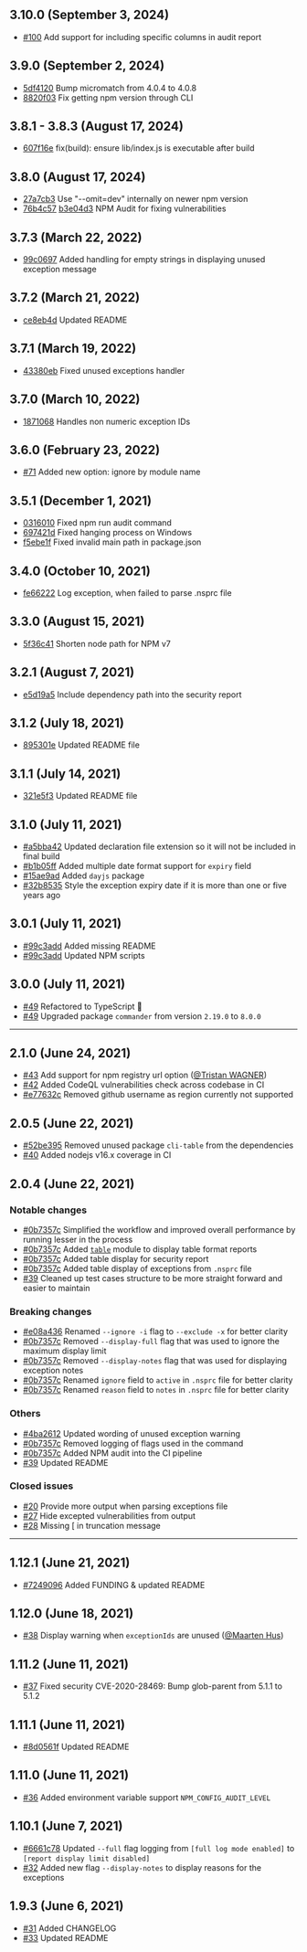 ## 3.10.0 (September 3, 2024)

- [#100](https://github.com/jeemok/better-npm-audit/pull/100) Add support for including specific columns in audit report

## 3.9.0 (September 2, 2024)

- [5df4120](https://github.com/jeemok/better-npm-audit/commit/5df4120aeadb5dc1d8750c4d863eee3bd6e1aab6) Bump micromatch from 4.0.4 to 4.0.8
- [8820f03](https://github.com/jeemok/better-npm-audit/commit/8820f035a6ec93f402085d81f680443dd81b3906) Fix getting npm version through CLI

## 3.8.1 - 3.8.3 (August 17, 2024)

- [607f16e](https://github.com/jeemok/better-npm-audit/commit/607f16edd1eebf2c022a8e6279d8061d9529ebd7) fix(build): ensure lib/index.js is executable after build

## 3.8.0 (August 17, 2024)

- [27a7cb3](https://github.com/jeemok/better-npm-audit/commit/27a7cb3bb31dda0d990f4686eb8b7b20085cfa79) Use "--omit=dev" internally on newer npm version
- [76b4c57](https://github.com/jeemok/better-npm-audit/commit/76b4c576ea6581feac6f516868da83e7081d5995) [b3e04d3](https://github.com/jeemok/better-npm-audit/commit/b3e04d3de4ced028b4c9692dccafce0c52c4eed2) NPM Audit for fixing vulnerabilities

## 3.7.3 (March 22, 2022)
- [99c0697](https://github.com/jeemok/better-npm-audit/commit/99c069702ca7f18de641af34eea5c75e4df99b25) Added handling for empty strings in displaying unused exception message

## 3.7.2 (March 21, 2022)
- [ce8eb4d](https://github.com/jeemok/better-npm-audit/commit/ce8eb4d657f3176a092123d641a94da177336c76) Updated README

## 3.7.1 (March 19, 2022)
- [43380eb](https://github.com/jeemok/better-npm-audit/commit/43380eb54f6699ae121617603f8e3aaba1494321) Fixed unused exceptions handler

## 3.7.0 (March 10, 2022)
- [1871068](https://github.com/jeemok/better-npm-audit/commit/1871068fa3433b5fb4b93590540ccafc59dbfb38) Handles non numeric exception IDs

## 3.6.0 (February 23, 2022)

- [#71](https://github.com/jeemok/better-npm-audit/pull/71) Added new option: ignore by module name

## 3.5.1 (December 1, 2021)

- [0316010](https://github.com/jeemok/better-npm-audit/commit/031601052c0d59b585670c7d1e969f2996a43e68) Fixed npm run audit command
- [697421d](https://github.com/jeemok/better-npm-audit/commit/697421d969849fbef6ab4e318ffbaf1222290680) Fixed hanging process on Windows
- [f5ebe1f](https://github.com/jeemok/better-npm-audit/commit/f5ebe1fc459337f82e30c8fbfc87653e048f8f8c) Fixed invalid main path in package.json

## 3.4.0 (October 10, 2021)

- [fe66222](https://github.com/jeemok/better-npm-audit/commit/fe66222e05e0eb08bd7b89f45973c4e82cbe601d) Log exception, when failed to parse .nsprc file

## 3.3.0 (August 15, 2021)

- [5f36c41](https://github.com/jeemok/better-npm-audit/commit/5f36c41f0afbd0bb687394fb9195892f6df62d89) Shorten node path for NPM v7

## 3.2.1 (August 7, 2021)

- [e5d19a5](https://github.com/jeemok/better-npm-audit/commit/e5d19a545cb22021d5676dd8b58856c80fa42308) Include dependency path into the security report

## 3.1.2 (July 18, 2021)

- [895301e](https://github.com/jeemok/better-npm-audit/commit/895301e058172fc8eb001769e3781b5ce710af26) Updated README file

## 3.1.1 (July 14, 2021)

- [321e5f3](https://github.com/jeemok/better-npm-audit/commit/321e5f3981d57b68d14620207ba5e7fa5a75cb8c) Updated README file

## 3.1.0 (July 11, 2021)

- [#a5bba42](https://github.com/jeemok/better-npm-audit/commit/a5bba42bdbfa81d98499717f716707ed638e69c4) Updated declaration file extension so it will not be included in final build
- [#b1b05ff](https://github.com/jeemok/better-npm-audit/commit/b1b05ff2c531c21b5be34bcdfce0478dc324c57f) Added multiple date format support for `expiry` field
- [#15ae9ad](https://github.com/jeemok/better-npm-audit/commit/15ae9ad9307fd0d19b76741f74095c0614b164f7) Added `dayjs` package
- [#32b8535](https://github.com/jeemok/better-npm-audit/commit/32b853576468b0c7f7c0735f8345fad2218498a4) Style the exception expiry date if it is more than one or five years ago

## 3.0.1 (July 11, 2021)

- [#99c3add](https://github.com/jeemok/better-npm-audit/commit/99c3add40a7aeaada805010afbd5b2156a300915) Added missing README
- [#99c3add](https://github.com/jeemok/better-npm-audit/commit/99c3add40a7aeaada805010afbd5b2156a300915) Updated NPM scripts

## 3.0.0 (July 11, 2021)

- [#49](https://github.com/jeemok/better-npm-audit/pull/49) Refactored to TypeScript 🎉
- [#49](https://github.com/jeemok/better-npm-audit/pull/49) Upgraded package `commander` from version `2.19.0` to `8.0.0`

---

## 2.1.0 (June 24, 2021)

- [#43](https://github.com/jeemok/better-npm-audit/pull/43) Add support for npm registry url option ([@Tristan WAGNER](https://github.com/tristanwagner))
- [#42](https://github.com/jeemok/better-npm-audit/pull/42) Added CodeQL vulnerabilities check across codebase in CI
- [#e77632c](https://github.com/jeemok/better-npm-audit/commit/e77632c6434f1ed78031f00bfb3d638800859466) Removed github username as region currently not supported

## 2.0.5 (June 22, 2021)

- [#52be395](https://github.com/jeemok/better-npm-audit/commit/52be39506ab134592190dc4a9e740e5cf8a28c73) Removed unused package `cli-table` from the dependencies
- [#40](https://github.com/jeemok/better-npm-audit/pull/40) Added nodejs v16.x coverage in CI

## 2.0.4 (June 22, 2021)

### Notable changes

- [#0b7357c](https://github.com/jeemok/better-npm-audit/commits/0b7357cbdb604872ef3cd774d98f73874fb5b98f) Simplified the workflow and improved overall performance by running lesser in the process
- [#0b7357c](https://github.com/jeemok/better-npm-audit/commits/0b7357cbdb604872ef3cd774d98f73874fb5b98f) Added [`table`](https://www.npmjs.com/package/table) module to display table format reports
- [#0b7357c](https://github.com/jeemok/better-npm-audit/commits/0b7357cbdb604872ef3cd774d98f73874fb5b98f) Added table display for security report
- [#0b7357c](https://github.com/jeemok/better-npm-audit/commits/0b7357cbdb604872ef3cd774d98f73874fb5b98f) Added table display of exceptions from `.nsprc` file
- [#39](https://github.com/jeemok/better-npm-audit/pull/39) Cleaned up test cases structure to be more straight forward and easier to maintain

### Breaking changes

- [#e08a436](https://github.com/jeemok/better-npm-audit/commit/e08a4365a87473087408486b8a0f38958a5c4cf1) Renamed `--ignore -i` flag to `--exclude -x` for better clarity
- [#0b7357c](https://github.com/jeemok/better-npm-audit/commit/0b7357cbdb604872ef3cd774d98f73874fb5b98f) Removed `--display-full` flag that was used to ignore the maximum display limit
- [#0b7357c](https://github.com/jeemok/better-npm-audit/commit/0b7357cbdb604872ef3cd774d98f73874fb5b98f) Removed `--display-notes` flag that was used for displaying exception notes
- [#0b7357c](https://github.com/jeemok/better-npm-audit/commit/0b7357cbdb604872ef3cd774d98f73874fb5b98f) Renamed `ignore` field to `active` in `.nsprc` file for better clarity
- [#0b7357c](https://github.com/jeemok/better-npm-audit/commit/0b7357cbdb604872ef3cd774d98f73874fb5b98f) Renamed `reason` field to `notes` in `.nsprc` file for better clarity

### Others

- [#4ba2612](https://github.com/jeemok/better-npm-audit/commit/4ba2612567fb19e97d5df40ef6a4b1b5b4a4896f) Updated wording of unused exception warning
- [#0b7357c](https://github.com/jeemok/better-npm-audit/commit/0b7357cbdb604872ef3cd774d98f73874fb5b98f) Removed logging of flags used in the command
- [#0b7357c](https://github.com/jeemok/better-npm-audit/commit/0b7357cbdb604872ef3cd774d98f73874fb5b98f) Added NPM audit into the CI pipeline
- [#39](https://github.com/jeemok/better-npm-audit/pull/39) Updated README

### Closed issues

- [#20](https://github.com/jeemok/better-npm-audit/issues/20) Provide more output when parsing exceptions file
- [#27](https://github.com/jeemok/better-npm-audit/issues/27) Hide excepted vulnerabilities from output
- [#28](https://github.com/jeemok/better-npm-audit/issues/28) Missing [ in truncation message

---

## 1.12.1 (June 21, 2021)

- [#7249096](https://github.com/jeemok/better-npm-audit/commit/724909634fa35e704d6819888fe9ec545deb4ef2) Added FUNDING & updated README

## 1.12.0 (June 18, 2021)

- [#38](https://github.com/jeemok/better-npm-audit/pull/38) Display warning when `exceptionIds` are unused ([@Maarten Hus](https://github.com/MrHus))

## 1.11.2 (June 11, 2021)

- [#37](https://github.com/jeemok/better-npm-audit/pull/37) Fixed security CVE-2020-28469: Bump glob-parent from 5.1.1 to 5.1.2

## 1.11.1 (June 11, 2021)

- [#8d0561f](https://github.com/jeemok/better-npm-audit/commit/8d0561ffa087a4be667e2f08dbfac1b337d2f04c) Updated README

## 1.11.0 (June 11, 2021)

- [#36](https://github.com/jeemok/better-npm-audit/pull/36) Added environment variable support `NPM_CONFIG_AUDIT_LEVEL`

## 1.10.1 (June 7, 2021)

- [#6661c78](https://github.com/jeemok/better-npm-audit/commit/6661c7885dc0df76043db087ec69349689ac610a) Updated `--full` flag logging from `[full log mode enabled]` to `[report display limit disabled]`
- [#32](https://github.com/jeemok/better-npm-audit/issues/32) Added new flag `--display-notes` to display reasons for the exceptions

## 1.9.3 (June 6, 2021)

- [#31](https://github.com/jeemok/better-npm-audit/issues/31) Added CHANGELOG
- [#33](https://github.com/jeemok/better-npm-audit/pull/33) Updated README
